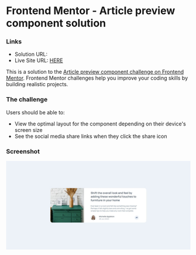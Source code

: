 # Frontend Mentor - Article preview component solution

### Links

- Solution URL: 
- Live Site URL: [HERE](https://gabyeager.github.io/Front-End-Mentor-Challenges/Newbie/Article%20preview%20component/)

This is a solution to the [Article preview component challenge on Frontend Mentor](https://www.frontendmentor.io/challenges/article-preview-component-dYBN_pYFT). Frontend Mentor challenges help you improve your coding skills by building realistic projects. 

### The challenge

Users should be able to:

- View the optimal layout for the component depending on their device's screen size
- See the social media share links when they click the share icon

### Screenshot

![](./design/screenshot.jpeg)
